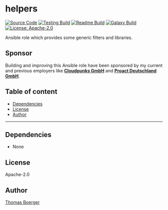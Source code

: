 # helpers

[![Source Code](https://img.shields.io/badge/github-source%20code-blue?logo=github&logoColor=white)](https://github.com/rolehippie/helpers) [![Testing Build](https://github.com/rolehippie/helpers/workflows/testing/badge.svg)](https://github.com/rolehippie/helpers/actions?query=workflow%3Atesting) [![Readme Build](https://github.com/rolehippie/helpers/workflows/readme/badge.svg)](https://github.com/rolehippie/helpers/actions?query=workflow%3Areadme) [![Galaxy Build](https://github.com/rolehippie/helpers/workflows/galaxy/badge.svg)](https://github.com/rolehippie/helpers/actions?query=workflow%3Agalaxy) [![License: Apache-2.0](https://img.shields.io/github/license/rolehippie/helpers)](https://github.com/rolehippie/helpers/blob/master/LICENSE)

Ansible role which provides some generic filters and libraries.

## Sponsor

Building and improving this Ansible role have been sponsored by my current and previous employers like **[Cloudpunks GmbH](https://cloudpunks.de)** and **[Proact Deutschland GmbH](https://www.proact.eu)**.

## Table of content

- [Dependencies](#dependencies)
- [License](#license)
- [Author](#author)

---



## Dependencies

- None

## License

Apache-2.0

## Author

[Thomas Boerger](https://github.com/tboerger)
